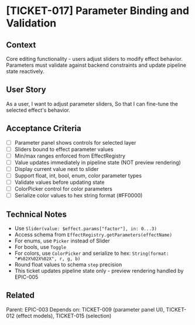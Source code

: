# [TICKET-017] Parameter Binding and Validation

## Context
Core editing functionality - users adjust sliders to modify effect behavior. Parameters must validate against backend constraints and update pipeline state reactively.

## User Story
As a user,
I want to adjust parameter sliders,
So that I can fine-tune the selected effect's behavior.

## Acceptance Criteria
- [ ] Parameter panel shows controls for selected layer
- [ ] Sliders bound to effect parameter values
- [ ] Min/max ranges enforced from EffectRegistry
- [ ] Value updates immediately in pipeline state (NOT preview rendering)
- [ ] Display current value next to slider
- [ ] Support float, int, bool, enum, color parameter types
- [ ] Validate values before updating state
- [ ] ColorPicker control for color parameters
- [ ] Serialize color values to hex string format (#FF0000)

## Technical Notes
- Use `Slider(value: $effect.params["factor"], in: 0...3)`
- Access schema from `EffectRegistry.getParameters(effectName)`
- For enums, use `Picker` instead of Slider
- For bools, use `Toggle`
- For colors, use `ColorPicker` and serialize to hex: `String(format: "#%02X%02X%02X", r, g, b)`
- Round float values to schema `step` precision
- This ticket updates pipeline state only - preview rendering handled by EPIC-005

## Related
Parent: EPIC-003
Depends on: TICKET-009 (parameter panel UI), TICKET-012 (effect models), TICKET-015 (selection)
